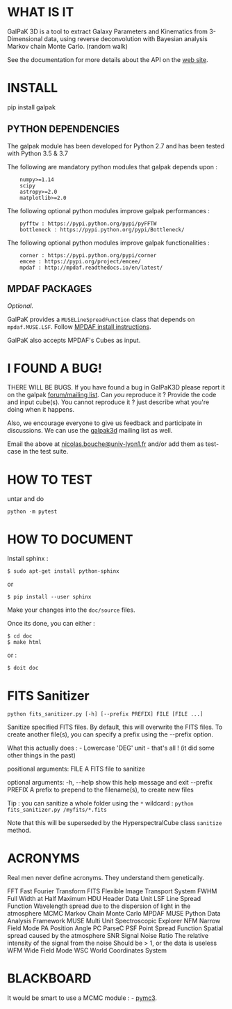 WHAT IS IT
==========

GalPaK 3D is a tool to extract Galaxy Parameters and Kinematics from 3-Dimensional data,
using reverse deconvolution with Bayesian analysis Markov chain Monte Carlo. (random walk)

See the documentation for more details about the API on the [web site](http://galpak3d.univ-lyon1.fr/).


INSTALL
=======

pip install galpak

PYTHON DEPENDENCIES
-------------------


The galpak module has been developed for Python 2.7 and
    has been tested with Python 3.5 & 3.7

The following are mandatory python modules that galpak depends upon :

        numpy>=1.14
        scipy
        astropy>=2.0
        matplotlib>=2.0

The following optional python modules improve galpak performances :

        pyfftw : https://pypi.python.org/pypi/pyFFTW
        bottleneck : https://pypi.python.org/pypi/Bottleneck/

The following optional python modules improve galpak functionalities :

        corner : https://pypi.python.org/pypi/corner
        emcee : https://pypi.org/project/emcee/
        mpdaf : http://mpdaf.readthedocs.io/en/latest/


MPDAF PACKAGES
--------------

_Optional._

GalPaK provides a `MUSELineSpreadFunction` class that depends on `mpdaf.MUSE.LSF`.
Follow [MPDAF install instructions](https://mpdaf.readthedocs.io/en/latest/installation.html).

GalPaK also accepts MPDAF's Cubes as input.



I FOUND A BUG!
==============

THERE WILL BE BUGS. 
If you have found a bug in GalPaK3D please report it on the
galpak [forum/mailing list](https://groups.google.com/group/galpak3d).
Can _you_ reproduce it ? Provide the code and input cube(s).
You cannot reproduce it ? just describe what you're doing when it happens.

Also, we encourage everyone to give us feedback and participate in discussions.
We can use the [galpak3d](https://mail.python.org/mailman3/lists/galpak3d.python.org/) mailing list as well.

Email the above at <nicolas.bouche@univ-lyon1.fr> and/or add them as
test-case in the test suite.




HOW TO TEST
===========

untar and do
```
python -m pytest 
```


HOW TO DOCUMENT
===============

Install sphinx :
```
$ sudo apt-get install python-sphinx
```
or
```
$ pip install --user sphinx
```

Make your changes into the `doc/source` files.

Once its done, you can either :

    $ cd doc
    $ make html

or :

    $ doit doc


FITS Sanitizer
==============

`python fits_sanitizer.py [-h] [--prefix PREFIX] FILE [FILE ...]`

Sanitize specified FITS files. By default, this will overwrite the FITS files.
To create another file(s), you can specify a prefix using the --prefix option.

What this actually does :
    - Lowercase 'DEG' unit
    - that's all ! (it did some other things in the past)

positional arguments:
  FILE             A FITS file to sanitize

optional arguments:
  -h, --help       show this help message and exit
  --prefix PREFIX  A prefix to prepend to the filename(s), to create new files


Tip : you can sanitize a whole folder using the `*` wildcard : `python fits_sanitizer.py /myfits/*.fits`

Note that this will be superseded by the HyperspectralCube class `sanitize` method.


ACRONYMS
========

Real men never define acronyms. They understand them genetically.

FFT     Fast Fourier Transform
FITS    Flexible Image Transport System
FWHM    Full Width at Half Maximum
HDU     Header Data Unit
LSF     Line Spread Function
        Wavelength spread due to the dispersion of light in the atmosphere
MCMC    Markov Chain Monte Carlo
MPDAF   MUSE Python Data Analysis Framework
MUSE    Multi Unit Spectroscopic Explorer
NFM     Narrow Field Mode
PA      Position Angle
PC      ParseC
PSF     Point Spread Function
        Spatial spread caused by the atmosphere
SNR     Signal Noise Ratio
        The relative intensity of the signal from the noise
        Should be > 1, or the data is useless
WFM     Wide Field Mode
WSC     World Coordinates System


BLACKBOARD
==========

It would be smart to use a MCMC module :
    - [pymc3](https://docs.pymc.io/).


